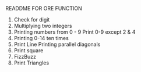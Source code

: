 READDME FOR ORE FUNCTION
1. Check for digit
2. Multiplying two integers
3. Printing numbers from 0 - 9
Print 0-9 except 2 & 4
5. Printing 0-14 ten times
6. Print Line
Printing parallel diagonals
8. Print square 
9. FizzBuzz
10. Print Triangles

